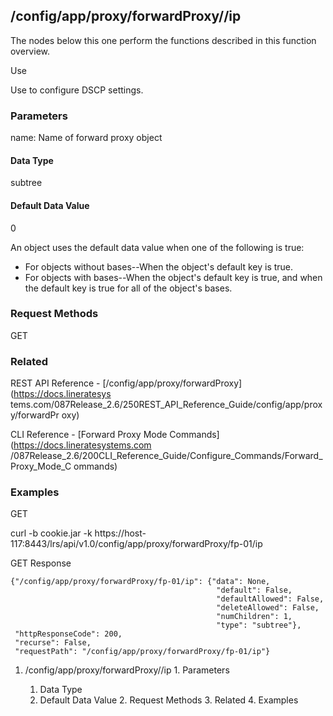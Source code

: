 ## /config/app/proxy/forwardProxy/<name>/ip

The nodes below this one perform the functions described in this function
overview.

Use

Use to configure DSCP settings.

### Parameters

name: Name of forward proxy object

#### Data Type

subtree

#### Default Data Value

0

An object uses the default data value when one of the following is true:

  * For objects without bases--When the object's default key is true.
  * For objects with bases--When the object's default key is true, and when the default key is true for all of the object's bases.

### Request Methods

GET

### Related

REST API Reference - [/config/app/proxy/forwardProxy](https://docs.lineratesys
tems.com/087Release_2.6/250REST_API_Reference_Guide/config/app/proxy/forwardPr
oxy)

CLI Reference - [Forward Proxy Mode Commands](https://docs.lineratesystems.com
/087Release_2.6/200CLI_Reference_Guide/Configure_Commands/Forward_Proxy_Mode_C
ommands)

### Examples

GET

curl -b cookie.jar -k
https://host-117:8443/lrs/api/v1.0/config/app/proxy/forwardProxy/fp-01/ip

GET Response

    
    {"/config/app/proxy/forwardProxy/fp-01/ip": {"data": None,
                                                  "default": False,
                                                  "defaultAllowed": False,
                                                  "deleteAllowed": False,
                                                  "numChildren": 1,
                                                  "type": "subtree"},
     "httpResponseCode": 200,
     "recurse": False,
     "requestPath": "/config/app/proxy/forwardProxy/fp-01/ip"}
    

  1. /config/app/proxy/forwardProxy/<name>/ip
    1. Parameters
      1. Data Type
      2. Default Data Value
    2. Request Methods
    3. Related
    4. Examples

